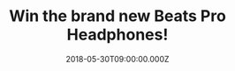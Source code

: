---
campaign-uuid: "c-4e011172-521a-4c22-81a4-050d8fd48623"
type: "Preview"
category: "Gifts"
date: "2018-05-30T09:00:00.000Z"
end-date: "2018-06-27T23:59:00.000Z"
disable-form: false
is_promoted: false
has_entry_page: true
title: "Win the brand new Beats Pro Headphones!"
competition-description: "<p>If you’re looking for a new pair of great quality headphones\
  \ is because you take sound seriously… this ones are for YOU, the revolution in\
  \ sound: The Beats Pro!</p>\r\nNME AAA is giving you the opportunity to win the\
  \ headphones used by artists and producers, the ones that will make you rediscover\
  \ your music!</p>\r\n<p>Liking what you hear? Click below!</p>"
hero-header: "Win the brand new Beats Pro Headphones!"
terms-confirmation: "N/A"
banner-img: "https://assets.expresslyapp.com/asset-54d2c58e-5b8d-4884-be59-4ca59b1c1678.jpg"
logo-left-href: "https://www.beatsbydre.com/uk/headphones/pro"
logo-left-image: "https://assets.expresslyapp.com/asset-04b897f1-91a3-482a-9e41-1e137548bc5b.jpg"
logo-left-title: "Beats"
bg-image-hero: "https://assets.expresslyapp.com/asset-ea29e454-f4ef-41b1-b77a-01164caf0792.jpg"
bg-image-first: "https://assets.expresslyapp.com/asset-5d1c531c-93a7-4db8-8fe1-1fddfe8362e7.jpg"
bg-image-second: "https://assets.expresslyapp.com/asset-e33c2040-9032-4bbe-b58d-ec23e5bc20c9.jpg"
bg-image-third: "https://assets.expresslyapp.com/asset-b1b4fe85-8208-497b-8754-cc7bf6d2d79f.jpg"
section1-content: "<p>Beats has introduced an entirely new generation to the possibilities\
  \ of premium sound entertainment.</p>\r\n<p>That is why they have created the brand\
  \ new headphones for you: The Beats Pro! to continue their success bringing you\
  \  energy and emotion that you deserve!</p>"
section2-content: "<p>From the first note to the final mix, the Beats Pro headphones\
  \ delivers reliable studio reference sound. A cushioned headband and heavily padded,\
  \ rotating ear cups providing a comfortable fit for long hours.</p> \r\n<p>With\
  \ a solid interior sound platform, these headphones let you hear rich highs and\
  \ the kind of bass that resonates deep in your chest. Also, they are made with an\
  \ aluminium gunmetal frame and high-quality leather ear cups for added comfort.</p>"
section3-content: "<p>Competition closes on June 27th so hurry up! complete the form\
  \ below and don’t miss out on this amazing chance to get the headphones that will\
  \ make blow your mind away, the Beats Pro!</p>\r\n<p>Good luck!</p>"
entry-title: "Win the brand new Beats Pro Headphones!"
entry-content: "<p>Complete the form below before June 27th at 23:59 and rediscover\
  \ your music with the brand new Beats Pro Headphones!</p>"
has-winner: false
prize-description: "The Beats Pro Headphones."
special-conditions: "Multiple entries are allowed up to one every 24 hours."
---